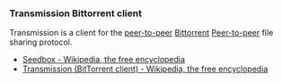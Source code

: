 ### Transmission Bittorrent client

Transmission is a client for the [peer-to-peer](https://fr.wikipedia.org/wiki/Pair_%C3%A0_pair) [Bittorrent](https://en.wikipedia.org/wiki/BitTorrent) [Peer-to-peer](https://en.wikipedia.org/wiki/Peer-to-peer) file sharing protocol.

 * [Seedbox - Wikipedia, the free encyclopedia](https://en.wikipedia.org/wiki/Seedbox)
 * [Transmission (BitTorrent client) - Wikipedia, the free encyclopedia](https://en.wikipedia.org/wiki/Transmission_(BitTorrent_client))